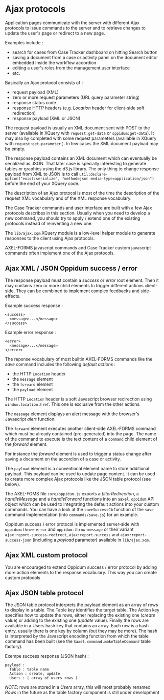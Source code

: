 # Ajax protocols

Application pages communicate with the server with different Ajax protocols to issue commands to the server and to retrieve changes to update the user's page or redirect to a new page.

Examples include :

* search for cases from Case Tracker dashboard on hitting Search button
* saving a document from a case or activity panel on the document editor embedded inside the workflow accordion
* editing a user's roles from the management user interface
* etc.

Basically an Ajax protocol consists of :

* request payload (XML)
* zero or more request parameters (URL query parameter string)
* response status code
* response HTTP headers (e.g. *Location* header for client-side soft redirection)
* response payload (XML or JSON)

The request payload is usually an XML document sent with POST to the server (available in XQuery with `request:get-data` or `oppidum:get-data`). It may also by completed with some request parameters (available in XQuery with `request:get-parameter` ). In few cases the XML document payload may be empty.

The response payload contains an XML document which can eventually be serialized as JSON. That later case is specially interesting to generate tables or graphics using the d3.js library. The only thing to change response payload from XML to JSON is to call `util:declare-option("exist:serialize", "method=json media-type=application/json")` before the end of your XQuery code.

The description of an Ajax protocol is most of the time the description of the request XML vocabulary and of the XML response vocabulary.

The Case Tracker commands and user interface are built with a few Ajax protocols describes in this section. Usually when you need to develop a new command, you should try to apply / extend one of the existing protocols instead of reinventing a new one.

The `lib/ajax.xqm` XQuery module is a low-level helper module to generate responses to the client using Ajax protocols.

AXEL-FORMS javascript commands and Case Tracker custom javascript commands often implement one of the Ajax protocols.

## Ajax XML / JSON Oppidum success / error

The response payload must contain a *success* or *error* root element. Then it may contains zero or more child elements to trigger different actions client-side. They can be combined to implement complex feedbacks and side-effects.

Example success response :

    <success>
      <message>...</message>
    </success>
  
Example error response :

    <error>
      <message>...</message>
    </error>

The reponse vocabulary of most builtin AXEL-FORMS commands like the *save* command includes the following *default actions* : 

- the HTTP `Location` header
- the `message` element
- the `forward` element
- the `payload` element

The HTTP `Location` header is a soft Javascript browser redirection using `window.location.href`. This one is exclusive from the other actions.

The `message` element displays an alert message with the browser's Javascript *alert* function.

The `forward` element executes another client-side AXEL-FORMS command which must be already contained (pre-generated) into the page. The name of the command to execute is the text content of a `command` child element of the *forward* element.

For instance the *forward* element is used to trigger a status change after saving a document on the accordion of a case or activity. 

The `payload` element is a conventional element name to store additional payload. This payload can be used to update page content. It can be used to create more complex Ajax protocols like the JSON table protocol (see below).

The AXEL-FOMS file `core/oppidum.js` exports a *filterRedirection*, a *handleMessage* and a *handleForward* functions into an `$axel.oppidum` API object which can be used to integrating the default actions into your custom commands. You can have a look at the `saveSuccessCb` function of the `save` command implementation (into `commands/save.js`) for an example.

Oppidum success / error protocol is implemented server-side with `oppidum:throw-error` and `oppidum:throw-message` or their variant `ajax:report-success-redirect`, `ajax:report-success` and `ajax:report-success-json` (including a *payload* parameter) available in `lib/ajax.xqm`.

## Ajax XML custom protocol

You are encouraged to extend Oppidum success / error protocol by adding more action elements to the response vocabulary. This way you can create custom protocols.

## Ajax JSON table protocol

The JSON table protocol interprets the payload element as an array of rows to display in a table. The Table key identifies the target table. The Action key specifies how to update the rows, either replacing the existing one (*create* value) or adding to the existing one (*update* value). Finally the rows are available in a Users hash key that contains an array. Each row is a hash entry, usually there is one key by column (but they may be more). The hash is interpreted by the Javascript encoding function from which the table command has been built (see the `$axel.command.makeTableCommand` table factory).

Exempe success response (JSON hash) :

    payload :
      Table : table name
      Action : create, update
      Users : [ array of users rows ]

*NOTE*: rows are stored in a *Users* array, this will most probably renamed *Rows* in the future as the table factory component is still under development


